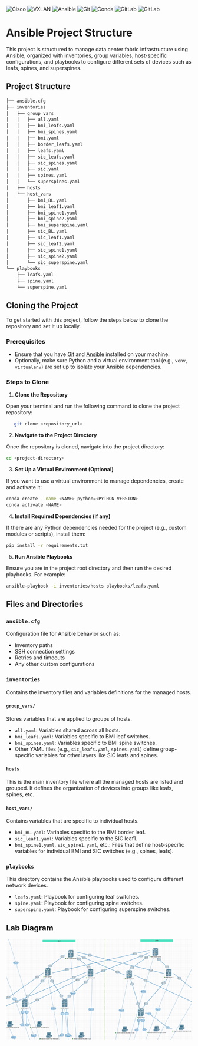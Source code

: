 ![Cisco](https://img.shields.io/badge/Cisco-Networking-blue?logo=cisco)
![VXLAN](https://img.shields.io/badge/VXLAN-Overlay%20Network-green)
![Ansible](https://img.shields.io/badge/ansible-2.17.4-blue?style=flat-square&logo=ansible)
![Git](https://img.shields.io/badge/Git-2.30.0-orange?logo=git)
![Conda](https://img.shields.io/badge/Conda-4.10.3-green?logo=anaconda)
![GitLab](https://img.shields.io/badge/GitLab-CI/CD-orange?logo=gitlab)
![GitLab](https://img.shields.io/badge/GitLab-14.10-blue?logo=gitlab)

# Ansible Project Structure
This project is structured to manage data center fabric infrastructure using Ansible, organized with inventories, group variables, host-specific configurations, and playbooks to configure different sets of devices such as leafs, spines, and superspines.

## Project Structure
```bash
├── ansible.cfg
├── inventories
│   ├── group_vars
│   │   ├── all.yaml
│   │   ├── bmi_leafs.yaml
│   │   ├── bmi_spines.yaml
│   │   ├── bmi.yaml
│   │   ├── border_leafs.yaml
│   │   ├── leafs.yaml
│   │   ├── sic_leafs.yaml
│   │   ├── sic_spines.yaml
│   │   ├── sic.yaml
│   │   ├── spines.yaml
│   │   └── superspines.yaml
│   ├── hosts
│   └── host_vars
│       ├── bmi_BL.yaml
│       ├── bmi_leaf1.yaml
│       ├── bmi_spine1.yaml
│       ├── bmi_spine2.yaml
│       ├── bmi_superspine.yaml
│       ├── sic_BL.yaml
│       ├── sic_leaf1.yaml
│       ├── sic_leaf2.yaml
│       ├── sic_spine1.yaml
│       ├── sic_spine2.yaml
│       └── sic_superspine.yaml
└── playbooks
    ├── leafs.yaml
    ├── spine.yaml
    └── superspine.yaml
```

## Cloning the Project
To get started with this project, follow the steps below to clone the repository and set it up locally.

### Prerequisites
- Ensure that you have [Git](https://git-scm.com/book/en/v2/Getting-Started-Installing-Git) and [Ansible](https://docs.ansible.com/ansible/latest/installation_guide/intro_installation.html) installed on your machine.
- Optionally, make sure Python and a virtual environment tool (e.g., `venv`, `virtualenv`) are set up to isolate your Ansible dependencies.

### Steps to Clone
1. **Clone the Repository**

Open your terminal and run the following command to clone the project repository:
```bash
   git clone <repository_url>
```

2. **Navigate to the Project Directory**

Once the repository is cloned, navigate into the project directory:
```bash
cd <project-directory>
```

3. **Set Up a Virtual Environment (Optional)**

If you want to use a virtual environment to manage dependencies, create and activate it:
```bash
conda create --name <NAME> python=<PYTHON VERSION>
conda activate <NAME>
```

4. **Install Required Dependencies (if any)**

If there are any Python dependencies needed for the project (e.g., custom modules or scripts), install them:
```bash
pip install -r requirements.txt
```

5. **Run Ansible Playbooks**

Ensure you are in the project root directory and then run the desired playbooks. For example:
```bash
ansible-playbook -i inventories/hosts playbooks/leafs.yaml
```

## Files and Directories

### `ansible.cfg`
Configuration file for Ansible behavior such as:
- Inventory paths
- SSH connection settings
- Retries and timeouts
- Any other custom configurations

### `inventories`
Contains the inventory files and variables definitions for the managed hosts.

#### `group_vars/`
Stores variables that are applied to groups of hosts.

- `all.yaml`: Variables shared across all hosts.
- `bmi_leafs.yaml`: Variables specific to BMI leaf switches.
- `bmi_spines.yaml`: Variables specific to BMI spine switches.
- Other YAML files (e.g., `sic_leafs.yaml`, `spines.yaml`) define group-specific variables for other layers like SIC leafs and spines.

#### `hosts`
This is the main inventory file where all the managed hosts are listed and grouped. It defines the organization of devices into groups like leafs, spines, etc.

#### `host_vars/`
Contains variables that are specific to individual hosts.

- `bmi_BL.yaml`: Variables specific to the BMI border leaf.
- `sic_leaf1.yaml`: Variables specific to the SIC leaf1.
- `bmi_spine1.yaml`, `sic_spine1.yaml`, etc.: Files that define host-specific variables for individual BMI and SIC switches (e.g., spines, leafs).

### `playbooks`

This directory contains the Ansible playbooks used to configure different network devices.
- `leafs.yaml`: Playbook for configuring leaf switches.
- `spine.yaml`: Playbook for configuring spine switches.
- `superspine.yaml`: Playbook for configuring superspine switches.

## Lab Diagram
![DCF LAB](DCF-LAB.png)